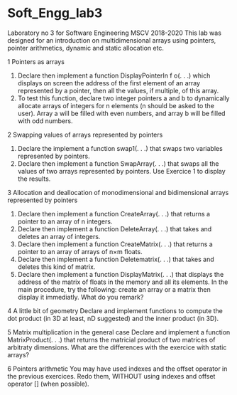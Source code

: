 # Soft_Engg_lab3
Laboratory no 3 for Software Engineering MSCV 2018-2020
This lab was designed for an introduction on multidimensional arrays using pointers, pointer arithmetics, dynamic and static allocation etc.

1 Pointers as arrays
1. Declare then implement a function DisplayPointerIn f o(. . .) which displays on screen the address of the first element
of an array represented by a pointer, then all the values, if multiple, of this array.
2. To test this function, declare two integer pointers a and b to dynamically allocate arrays of integers for n elements (n
should be asked to the user). Array a will be filled with even numbers, and array b will be filled with odd numbers.

2 Swapping values of arrays represented by pointers
1. Declare the implement a function swap1(. . .) that swaps two variables represented by pointers.
2. Declare then implement a function SwapArray(. . .) that swaps all the values of two arrays represented by pointers.
Use Exercice 1 to display the results.

3 Allocation and deallocation of monodimensional and bidimensional arrays
represented by pointers
1. Declare then implement a function CreateArray(. . .) that returns a pointer to an array of n integers.
2. Declare then implement a function DeleteArray(. . .) that takes and deletes an array of integers.
3. Declare then implement a function CreateMatrix(. . .) that returns a pointer to an array of arrays of n×m floats.
4. Declare then implement a function Deletematrix(. . .) that takes and deletes this kind of matrix.
5. Declare then implement a function DisplayMatrix(. . .) that displays the address of the matrix of floats in the memory
and all its elements.
In the main procedure, try the following: create an array or a matrix then display it immediatly. What do you remark?

4 A little bit of geometry
Declare and implement functions to compute the dot product (in 3D at least, nD suggested) and the inner product (in 3D).

5 Matrix multiplication in the general case
Declare and implement a function MatrixProduct(. . .) that returns the matricial product of two matrices of arbitraty
dimensions. What are the differences with the exercice with static arrays?

6 Pointers arithmetic
You may have used indexes and the offset operator in the previous exercices. Redo them, WITHOUT using indexes and
offset operator [] (when possible).

